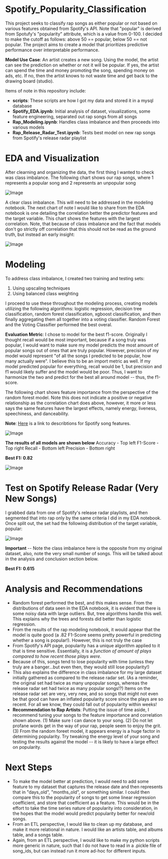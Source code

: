 # Spotify_Popularity_Classification

This project seeks to classify rap songs as either popular or not based on various features obtained from Spotify's API. Note that "popular" is derived from Spotufy's "popularity" attribute, which is a value from 0-100. I decided to make the cutoff as follows: above 50 == popular, below 50 == not popular. The project aims to create a model that prioritizes predictive performance over interpretable performance. 

**Model Use Case**: An artist creates a new song. Using the model, the artist can see the prediction on whether or not it will be popular. If yes, the artist can spend the time and money promoting the song, spending money on ads, etc. If no, then the artist knows to not waste time and get back to the drawing board (studio).

Items of note in this repository include:
  * **scripts**: These scripts are how I got my data and stored it in a mysql database
  * **Spotify_EDA.ipynb**: Initial analysis of dataset, visualizations, some feature engineering, separated out rap songs from all songs
  * **Rap_Modeling.ipynb**: Handles class imbalance and then proceeds into various models
  * **Rap_Release_Radar_Test.ipynb**: Tests best model on new rap songs from Spotify's release radar playlist

#  EDA and Visualization 

After clearning and organizing the data, the first thing I wanted to check was class imbalance. The following chart shows our rap songs, where 1 represents a popular song and 2 represents an unpopular song

![Image](pics/orig_pop_count_rap.png?raw=true)

A clear class imbalance. This will need to be addressed in the modeling notebook. The next chart of note I would like to share from the EDA notebook is one detailing the correlation better the predictor features and the target variable. This chart shows the features with the largest correlation. Note, that because of class imbalance and the fact that models don't go strictly off correlation that this should not be read as the ground truth, but instead an early insight:

![Image](pics/correlation_w_popularity.png?raw=true) 

#  Modeling

To address class imbalance, I created two training and testing sets:
1. Using upscaling techniques
1. Using balanced class weighting

I proceed to use these throughout the modeling process, creating models utilizing the following algorithms: logistic regression, decision tree classification, random forest classification, xgboost classification, and then finally aggregating them all together into a voting classifier. Random Forest and the Voting Classifier performed the best overal. 

**Evaluation Metric**: I chose to model for the best f1-score. Originally I thought recall would be most important, because if a song truly was popular, I would want to make sure my model predicts the most amount of popular songs out of ones that are truly popular. However, precision of my model would represent "of all the songs I predicted to be popular, how many actually were". I believe this to be an import metric as well. If my model predicted popular for everything, recall would be 1, but precision and f1 would likely suffer and the model would be poor. Thus, I want to harmonize the two and predict for the best all around model -- thus, the f1-score. 

The following chart shows feature importance from the perspective of the random forest model. Note this does not indicate a positive or negative relationship as the correlation chart does above, however, it more or less says the same features have the largest effects, namely energy, liveness, speechiness, and danceability.

**Note**: [Here](https://developer.spotify.com/documentation/web-api/reference/tracks/get-audio-features/) is a link to describtions for Spotify song features.

![Image](pics/random_forest_feature_imp.png?raw=true)

**The results of all models are shown below**
Accuracy - Top left
F1-Score - Top right
Recall - Bottom left
Precision - Bottom right

**Best F1: 0.82**

![Image](pics/model_performance.png?raw=true)

#  Test on Spotify Release Radar (Very New Songs)

I grabbed data from one of Spotify's release radar playlists, and then segmented that into rap only by the same criteria I did in my EDA notebook. Once split out, the set had the following distribution of the target variable, popular:

![Image](pics/release_radar_pop_count.png?raw=true)

**Important** -- Note the class imbalance here is the opposite from my original dataset, also, note the very small number of songs. This will be talked about in the analysis and conclusion section below.

**Best F1: 0.615**

#  Analysis and Recommendations

- Random forest performed the best, and this makes sense. From the distributions of data seen in the EDA notebook, it is evident that there is some noisy data with large outliers. But, tree algorithms handle this well. This explains why the trees and forests did better than logistic regression. 
- From the results of the rap modeling notebook, it would appear that the model is quite good (a .82 F1-Score seems pretty powerful in predicting whether a song is popular!). However, this is not truly the case
- From Spotify's API page, popularity has a unique algorithm applied to it that is time sensitive. Essentially, it is a *function of amount of plays compared to how recent those plays were.*
- Because of this, songs tend to lose popularity with time (unless they truly are a banger...but even then, they would still lose popularity!)
- This also explains the difference in class imbalance for my large dataset initially gathered as compared to the release radar set. (As a reminder, the original set had twice as many unpopular songs, whereas the release radar set had twice as many popular songs!?) Items on the release radar set are very, very new, and so songs that might not even be that good can have an inflated popularity score since the plays are so recent. For all we know, they could fall out of popularity within weeks! 
- **Recommendation to Rap Artists**: Putting the issue of time aside, I recommend tuning your songs to the feature importance and correlation shown above. (1) Make sure I can dance to your song. (2) Do not let profane words get in the way of your rap, people seem to enjoy the grit. (3) From the random foreet model, it appears energy is a huge factor in determining popularity. Try tweaking the energy level of your song and testing the results against the model -- it is likely to have a large effect on popularity.

#  Next Steps

- To make the model better at prediction, I would need to add some feature to my dataset that captures the release date and then represents that in "days_old", "months_old", or something similar. I could then compare this to the popularity of songs to get some linear regression coefficient, and store that coefficient as a feature. This would be in the effort to take the time series nature of popularity into consideration, in the hopes that the model would predict popularity better for new/old songs.
- From an ETL perspective, I would like to clean up my database, and make it more relational in nature. I would like an artists table, and albums table, and a songs table.
- Again, from an ETL perspective, I would like to make my python scripts more generic in nature, such that I do not have to read in a .pickle file of song_ids, but can instead run it more ad-hoc for different inputs.





